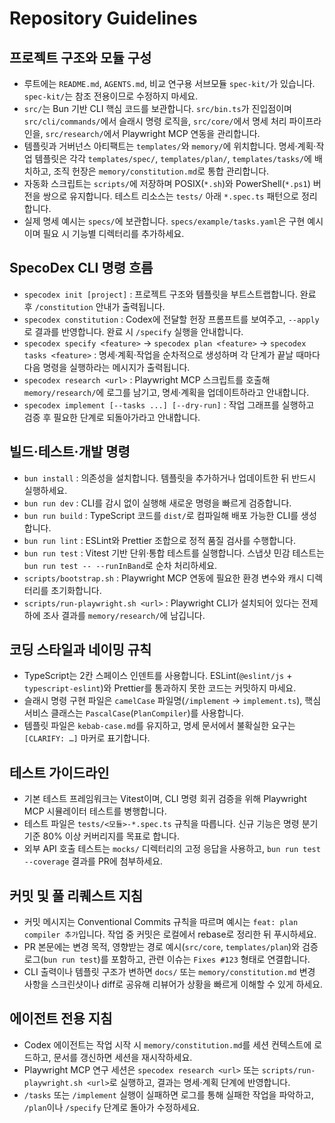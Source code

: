 # Repository Guidelines

## 프로젝트 구조와 모듈 구성
- 루트에는 `README.md`, `AGENTS.md`, 비교 연구용 서브모듈 `spec-kit/`가 있습니다. `spec-kit/`는 참조 전용이므로 수정하지 마세요.
- `src/`는 Bun 기반 CLI 핵심 코드를 보관합니다. `src/bin.ts`가 진입점이며 `src/cli/commands/`에서 슬래시 명령 로직을, `src/core/`에서 명세 처리 파이프라인을, `src/research/`에서 Playwright MCP 연동을 관리합니다.
- 템플릿과 거버넌스 아티팩트는 `templates/`와 `memory/`에 위치합니다. 명세·계획·작업 템플릿은 각각 `templates/spec/`, `templates/plan/`, `templates/tasks/`에 배치하고, 조직 헌장은 `memory/constitution.md`로 통합 관리합니다.
- 자동화 스크립트는 `scripts/`에 저장하며 POSIX(`*.sh`)와 PowerShell(`*.ps1`) 버전을 쌍으로 유지합니다. 테스트 리소스는 `tests/` 아래 `*.spec.ts` 패턴으로 정리합니다.
- 실제 명세 예시는 `specs/`에 보관합니다. `specs/example/tasks.yaml`은 구현 예시이며 필요 시 기능별 디렉터리를 추가하세요.

## SpecoDex CLI 명령 흐름
- `specodex init [project]` : 프로젝트 구조와 템플릿을 부트스트랩합니다. 완료 후 `/constitution` 안내가 출력됩니다.
- `specodex constitution` : Codex에 전달할 헌장 프롬프트를 보여주고, `--apply`로 결과를 반영합니다. 완료 시 `/specify` 실행을 안내합니다.
- `specodex specify <feature>` → `specodex plan <feature>` → `specodex tasks <feature>` : 명세·계획·작업을 순차적으로 생성하며 각 단계가 끝날 때마다 다음 명령을 실행하라는 메시지가 출력됩니다.
- `specodex research <url>` : Playwright MCP 스크립트를 호출해 `memory/research/`에 로그를 남기고, 명세·계획을 업데이트하라고 안내합니다.
- `specodex implement [--tasks ...] [--dry-run]` : 작업 그래프를 실행하고 검증 후 필요한 단계로 되돌아가라고 안내합니다.

## 빌드·테스트·개발 명령
- `bun install` : 의존성을 설치합니다. 템플릿을 추가하거나 업데이트한 뒤 반드시 실행하세요.
- `bun run dev` : CLI를 감시 없이 실행해 새로운 명령을 빠르게 검증합니다.
- `bun run build` : TypeScript 코드를 `dist/`로 컴파일해 배포 가능한 CLI를 생성합니다.
- `bun run lint` : ESLint와 Prettier 조합으로 정적 품질 검사를 수행합니다.
- `bun run test` : Vitest 기반 단위·통합 테스트를 실행합니다. 스냅샷 민감 테스트는 `bun run test -- --runInBand`로 순차 처리하세요.
- `scripts/bootstrap.sh` : Playwright MCP 연동에 필요한 환경 변수와 캐시 디렉터리를 초기화합니다.
- `scripts/run-playwright.sh <url>` : Playwright CLI가 설치되어 있다는 전제하에 조사 결과를 `memory/research/`에 남깁니다.

## 코딩 스타일과 네이밍 규칙
- TypeScript는 2칸 스페이스 인덴트를 사용합니다. ESLint(`@eslint/js` + `typescript-eslint`)와 Prettier를 통과하지 못한 코드는 커밋하지 마세요.
- 슬래시 명령 구현 파일은 `camelCase` 파일명(`/implement` → `implement.ts`), 핵심 서비스 클래스는 `PascalCase`(`PlanCompiler`)를 사용합니다.
- 템플릿 파일은 `kebab-case.md`를 유지하고, 명세 문서에서 불확실한 요구는 `[CLARIFY: …]` 마커로 표기합니다.

## 테스트 가이드라인
- 기본 테스트 프레임워크는 Vitest이며, CLI 명령 회귀 검증을 위해 Playwright MCP 시뮬레이터 테스트를 병행합니다.
- 테스트 파일은 `tests/<모듈>-*.spec.ts` 규칙을 따릅니다. 신규 기능은 명령 분기 기준 80% 이상 커버리지를 목표로 합니다.
- 외부 API 호출 테스트는 `mocks/` 디렉터리의 고정 응답을 사용하고, `bun run test --coverage` 결과를 PR에 첨부하세요.

## 커밋 및 풀 리퀘스트 지침
- 커밋 메시지는 Conventional Commits 규칙을 따르며 예시는 `feat: plan compiler 추가`입니다. 작업 중 커밋은 로컬에서 rebase로 정리한 뒤 푸시하세요.
- PR 본문에는 변경 목적, 영향받는 경로 예시(`src/core`, `templates/plan`)와 검증 로그(`bun run test`)를 포함하고, 관련 이슈는 `Fixes #123` 형태로 연결합니다.
- CLI 출력이나 템플릿 구조가 변하면 `docs/` 또는 `memory/constitution.md` 변경 사항을 스크린샷이나 diff로 공유해 리뷰어가 상황을 빠르게 이해할 수 있게 하세요.

## 에이전트 전용 지침
- Codex 에이전트는 작업 시작 시 `memory/constitution.md`를 세션 컨텍스트에 로드하고, 문서를 갱신하면 세션을 재시작하세요.
- Playwright MCP 연구 세션은 `specodex research <url>` 또는 `scripts/run-playwright.sh <url>`로 실행하고, 결과는 명세·계획 단계에 반영합니다.
- `/tasks` 또는 `/implement` 실행이 실패하면 로그를 통해 실패한 작업을 파악하고, `/plan`이나 `/specify` 단계로 돌아가 수정하세요.
